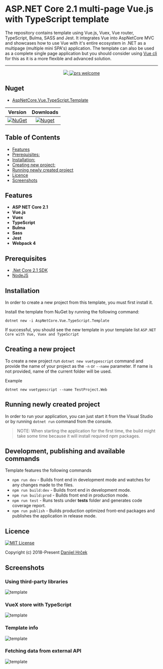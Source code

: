 # ASP.NET Core 2.1 multi-page Vue.js with TypeScript template

The repository contains template using Vue.js, Vuex, Vue router, TypeScript, Bulma, SASS and Jest. It integrates Vue into AspNetCore MVC and showcases how to use Vue with it's entire ecosystem in .NET as a multipage (multiple mini SPA's) application. The template can also be used as a complete single page application but you should consider using [Vue cli](https://cli.vuejs.org/) for this as it is a more flexible and advanced solution.

---

<p style="text-align:center">
    <a href="#0">
      <img src="https://img.shields.io/badge/license-MIT-blue.svg?style=flat" />
    </a>
    <a href="#0">
        <img src="https://img.shields.io/badge/PRs-welcome-brightgreen.svg" alt="prs welcome">
    </a>
</p>

## Nuget

- [AspNetCore.Vue.TypeScript.Template](https://www.nuget.org/packages/AspNetCore.Vue.TypeScript.Template)

| Version | Downloads |
| :---: | :---: |
| [![NuGet](https://img.shields.io/nuget/v/AspNetCore.Vue.TypeScript.Template.svg)](https://nuget.org/packages/AspNetCore.Vue.TypeScript.Template) | [![Nuget](https://img.shields.io/nuget/dt/AspNetCore.Vue.TypeScript.Template.svg)](https://nuget.org/packages/AspNetCore.Vue.TypeScript.Template) |

## Table of Contents

- [Features](#features)
- [Prerequisites:](#prerequisites)
- [Installation:](#installation)
- [Creating new project:](#creating-a-new-project)
- [Running newly created project](#running-newly-created-project)
- [Licence](#licence)
- [Screenshots](#screenshots)

## Features

- **ASP NET Core 2.1**
- **Vue.js**
- **Vuex**
- **TypeScript**
- **Bulma**
- **Sass**
- **Jest**
- **Webpack 4**

## Prerequisites

- [.Net Core 2.1 SDK](https://www.microsoft.com/net/download/windows)
- [NodeJS](https://nodejs.org/)

## Installation

In order to create a new project from this template, you must first install it.

Install the template from NuGet by running the following command:

```
dotnet new -i AspNetCore.Vue.TypeScript.Template
```

If successful, you should see the new template in your template list `ASP.NET Core with Vue, Vuex and TypeScript`

## Creating a new project

To create a new project run `dotnet new vuetypescript` command and provide the name of your project as the `-n` or `--name` parameter. If name is not provided, name of the current folder will be used.

Example

```
dotnet new vuetypescript --name TestProject.Web
```

## Running newly created project

In order to run your application, you can just start it from the Visual Studio or by running `dotnet run` command from the console.

> NOTE: When starting the application for the first time, the build might take some time because it will install required npm packages.

## Development, publishing and available commands

Template features the following commands

- `npm run dev` - Builds front end in development mode and watches for any changes made to the files.
- `npm run build:dev` - Builds front end in development mode.
- `npm run build:prod` - Builds front end in production mode.
- `npm run test` - Runs tests under __tests__ folder and generates code coverage report.
- `npm run publish` - Builds production optimized front-end packages and publishes the application in release mode.

## Licence

[![MIT License](https://img.shields.io/badge/license-MIT-blue.svg?style=flat)](/content/LICENSE)

Copyright (c) 2018-Present [Danijel Hrček](https://github.com/DanijelH)

## Screenshots

### Using third-party libraries

![template](https://i.imgur.com/lgF1xEC.jpg)

### VueX store with TypeScript

![template](https://i.imgur.com/KnJk0Cr.png)

### Template info

![template](https://i.imgur.com/8JMIwaW.png)

### Fetching data from external API

![template](https://i.imgur.com/4toIA95.jpg)
